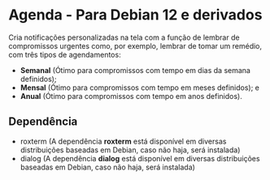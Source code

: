 # Agenda - Para Debian 12 e derivados

Cria notificações personalizadas na tela com a função de lembrar de compromissos urgentes como,
por exemplo, lembrar de tomar um remédio, com três tipos de agendamentos: 

- **Semanal** (Ótimo para compromissos com tempo em dias da semana definidos);
- **Mensal** (Ótimo para compromissos com tempo em meses definidos); e
- **Anual** (Ótimo para compromissos com tempo em anos definidos). 

## Dependência

- roxterm (A dependência **roxterm** está disponível em diversas distribuições baseadas em Debian, caso não haja, será instalada)
- dialog (A dependência **dialog** está disponível em diversas distribuições baseadas em Debian, caso não haja, será instalada)
  
